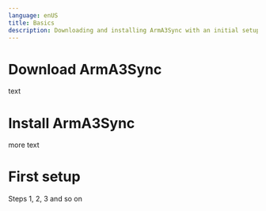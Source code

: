 ```yaml
---
language: enUS
title: Basics
description: Downloading and installing ArmA3Sync with an initial setup procedure.
---
```


# Download ArmA3Sync

text

# Install ArmA3Sync

more text

# First setup

Steps 1, 2, 3 and so on